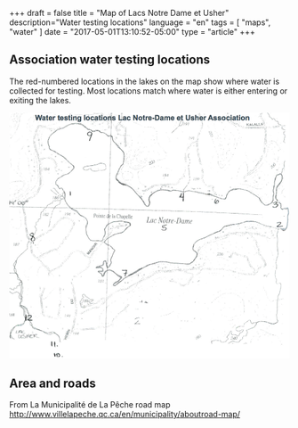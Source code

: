 +++
draft = false
title = "Map of Lacs Notre Dame et Usher"
description="Water testing locations"
language = "en"
tags = [
    "maps",
    "water"
]
date = "2017-05-01T13:10:52-05:00"
type = "article"
+++


## Association water testing locations 
The red-numbered locations in the lakes on the map show where water is collected for testing.  Most locations match where water is either entering or exiting the lakes. 

<img src="/assets/img/maps/LND-Usher Test Locations.png" class="img-responsive img-rounded mrgn-bttm-md mrgn-tp-md" alt="numbered water testing locations by the Association" />

<!--- No Need for this right now - there is no water testing data from La Peche
## La Municipalité de La Pêche water testing locations
<img src="/assets/img/maps/LaPeche_test_loc.png" class="img-responsive img-rounded mrgn-bttm-md mrgn-tp-md" alt="numbered water testing locations by the Municipality" /> 
--->

## Area and roads 

From La Municipalité de La Pêche road map http://www.villelapeche.qc.ca/en/municipality/aboutroad-map/